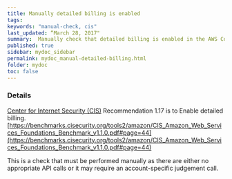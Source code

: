 ```yaml
---
title: Manually detailed billing is enabled
tags:
keywords: "manual-check, cis"
last_updated: “March 28, 2017"
summary:  Manually check that detailed billing is enabled in the AWS Console
published: true
sidebar: mydoc_sidebar
permalink: mydoc_manual-detailed-billing.html
folder: mydoc
toc: false
---
```


### Details  
[Center for Internet Security (CIS)](https://www.cisecurity.org/) Recommendation 1.17 is to Enable detailed billing. [https://benchmarks.cisecurity.org/tools2/amazon/CIS_Amazon_Web_Services_Foundations_Benchmark_v1.1.0.pdf#page=44](https://benchmarks.cisecurity.org/tools2/amazon/CIS_Amazon_Web_Services_Foundations_Benchmark_v1.1.0.pdf#page=44) 

This is a check that must be performed manually as there are either no appropriate API calls or it may require an account-specific judgement call.
